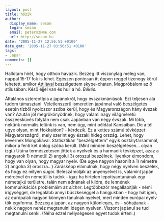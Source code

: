 ```yaml
---
layout: post
title: hózik
author:
  display_name: sesam
  login: sesam
  email: petersz@me.com
  url: http://sesam.hu
date: '2005-11-27 12:56:51 +0100'
date_gmt: '2005-11-27 03:56:51 +0100'
tags:
- Japan
comments: []
---
```


Hallotam hírét, hogy otthon havazik. Bezzeg itt viszonylag meleg van, nappal 15-17 fok is lehet. Egészen pontosan itt éppen reggel tizenegy körül lehetett, amikor [Attilával](http://osaka.freeblog.hu) beszélgettem skype-chaten. Megpróbálom az ő stílusában: Késő éjjel van és hull a hó. _Békés._

Általános sztereotípia a japánokról, hogy évszakmániások. Ezt teljesen alá tudom támasztani. Véletlenszerű ismeretlen japánnal való beszélgetés esetén tízből nyolcszor szóba kerül, hogy és Magyarországon hány évszak van? Azután jól megrökönyödnek, hogy valami nagy világméretű összeesküvés folytán nem csak Japánban van négy évszak. Mi több, nekünk normális telünk is van, nem úgy, mint például Kansaiban. De a tél ugye olyan, mint Hokkaidon? - kérdezik. Ez a kettes számú tévképzet Magyarországról, mely szerint egy északi hideg ország. Lehet, hogy kevernek Mongóliával. Statisztikán "beszélgettem" egyik osztálytársammal, mikor a fenti két dolog szóba került. (Mint minden beszélgetésen... olyan izgi.) Utána természetesen jöttek a nyelvek és a harmadik tévképzet, azaz a magyarok 1) németül 2) angolul 3) oroszul beszélnek. Ilyenkor elmondom, hogy van olyan, hogy magyar nyelv. (De ugye nagyon hasonlít a 1) németre 2) angolra 3) oroszra...) Zárásképp elámulnak, hogy négy nyelven beszélek, és hogy ez milyen _sugoi_. Beleszámolják az anyenyelvet is, valamint japán mércével én németül is tudok - igaz ha hirtelen lepottyantanának egy németajkú területre, talán nem adnának el kilóra, de lennének kommunikációs problémáim az _sicher_. Legtöbbször megállapítják - némi irigységgel, de legalább annyi büszkeséggel a hangjukban - hogy hát igen, az európaiak nagyon könnyen tanulnak nyelvet, mert minden európai nyelv tök egyforma. Bezzeg a japán, az nagyon különleges, és - sóhajtanak - nekik nagyon nehéz megtanulni idegen nyelven. Viszont japánul se tud megtanulni senki. (Néha ezzel mélységesen egyet tudok érteni.)
